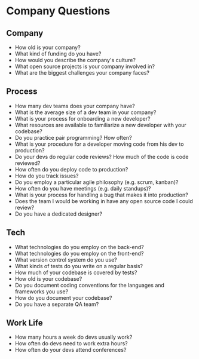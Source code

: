 # Company Questions

## Company

* How old is your company?
* What kind of funding do you have?
* How would you describe the company's culture?
* What open source projects is your company involved in?
* What are the biggest challenges your company faces?

## Process

* How many dev teams does your company have?
* What is the average size of a dev team in your company?
* What is your process for onboarding a new developer?
* What resources are available to familiarize a new developer with your
  codebase?
* Do you practice pair programming? How often?
* What is your procedure for a developer moving code from his dev to production?
* Do your devs do regular code reviews? How much of the code is code reviewed?
* How often do you deploy code to production?
* How do you track issues?
* Do you employ a particular agile philosophy (e.g. scrum, kanban)?
* How often do you have meetings (e.g. daily standups)?
* What is your process for handling a bug that makes it into production?
* Does the team I would be working in have any open source code I could review?
* Do you have a dedicated designer?

## Tech

* What technologies do you employ on the back-end?
* What technologies do you employ on the front-end?
* What version control system do you use?
* What kinds of tests do you write on a regular basis?
* How much of your codebase is covered by tests?
* How old is your codebase?
* Do you document coding conventions for the languages and frameworks you use?
* How do you document your codebase?
* Do you have a separate QA team?

## Work Life

* How many hours a week do devs usually work?
* How often do devs need to work extra hours?
* How often do your devs attend conferences?
